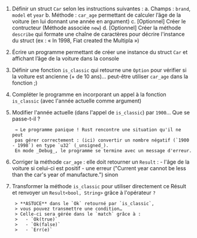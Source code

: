 1. Définir un struct `Car` selon les instructions suivantes :
        a. Champs : `brand`, `model` et `year`
        b. Méthode : `car_age` permettant de calculer l’âge de la voiture (en lui donnant une année en argument)
        c. [Optionnel] Créer le contructeur (Méthode associée `new`)
        d. [Optionnel] Créer la méthode `describe` qui formate une chaîne de caractères pour décrire l'instance du struct (ex : « In 1998, Fiat created the Multipla »)

2. Écrire un programme permettant de créer une instance du struct `Car` et affichant l’âge de la voiture dans la console

3. Définir une fonction `is_classic` qui retourne une `Option` pour vérifier si la voiture est ancienne (+ de 10 ans)… peut-être utiliser `car_age` dans la fonction ;)

4. Compléter le programme en incorporant un appel à la fonction `is_classic` (avec l'année actuelle comme argument)

5. Modifier l'année actuelle (dans l'appel de `is_classic`) par `1900`… Que se passe-t-il ?

        → Le programme panique ! Rust rencontre une situation qu'il ne peut
        pas gérer correctement : (ici) convertir un nombre négatif (`1900 - 1998`) en type `u32` (_unsigned_).  
        En mode _Debug_, le programme se termine avec un message d'erreur.

6. Corriger la méthode `car_age` : elle doit retourner un `Result` :
        - l'âge de la voiture si celui-ci est positif
        - une erreur ("Current year cannot be less than the car's year of manufacture.") sinon

7. Transformer la méthode `is_classic` pour utiliser directement ce Résult et renvoyer un `Result<bool, String>` grâce à l'opérateur `?`

        > **ASTUCE** dans le `Ok` retourné par `is_classic`,
        > vous pouvez transmettre une condition…  
        > Celle-ci sera gérée dans le `match` grâce à :
        >   - `Ok(true)`
        >   - `Ok(false)`
        >   - `Err(e)`
